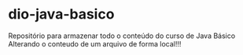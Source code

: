 # dio-java-basico
Repositório para armazenar todo o conteúdo do curso de Java Básico
Alterando o conteudo de um arquivo de forma local!!!